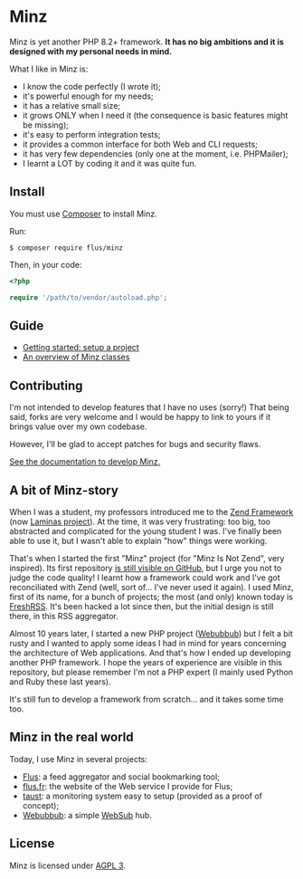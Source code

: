 # Minz

Minz is yet another PHP 8.2+ framework. **It has no big ambitions and it is
designed with my personal needs in mind.**

What I like in Minz is:

- I know the code perfectly (I wrote it);
- it's powerful enough for my needs;
- it has a relative small size;
- it grows ONLY when I need it (the consequence is basic features might be missing);
- it's easy to perform integration tests;
- it provides a common interface for both Web and CLI requests;
- it has very few dependencies (only one at the moment, i.e. PHPMailer);
- I learnt a LOT by coding it and it was quite fun.

## Install

You must use [Composer](https://getcomposer.org) to install Minz.

Run:

```console
$ composer require flus/minz
```

Then, in your code:

```php
<?php

require '/path/to/vendor/autoload.php';
```

## Guide

- [Getting started: setup a project](/docs/getting_started.md)
- [An overview of Minz classes](/docs/overview.md)

## Contributing

I'm not intended to develop features that I have no uses (sorry!) That being
said, forks are very welcome and I would be happy to link to yours if it brings
value over my own codebase.

However, I'll be glad to accept patches for bugs and security flaws.

[See the documentation to develop Minz.](/docs/development.md)

## A bit of Minz-story

When I was a student, my professors introduced me to the [Zend Framework](https://framework.zend.com/)
(now [Laminas project](https://getlaminas.org/)). At the time, it was very
frustrating: too big, too abstracted and complicated for the young student I
was. I've finally been able to use it, but I wasn't able to explain "how"
things were working.

That's when I started the first "Minz" project (for "Minz Is Not Zend", very
inspired). Its first repository [is still visible on GitHub](https://github.com/marienfressinaud/MINZ),
but I urge you not to judge the code quality! I learnt how a framework could
work and I've got reconciliated with Zend (well, sort of… I've never used it
again). I used Minz, first of its name, for a bunch of projects; the most (and
only) known today is [FreshRSS](https://github.com/FreshRSS/FreshRSS). It's
been hacked a lot since then, but the initial design is still there, in this
RSS aggregator.

Almost 10 years later, I started a new PHP project ([Webubbub](https://github.com/flusio/Webubbub))
but I felt a bit rusty and I wanted to apply some ideas I had in mind for years
concerning the architecture of Web applications. And that's how I ended up
developing another PHP framework. I hope the years of experience are visible in
this repository, but please remember I'm not a PHP expert (I mainly used Python
and Ruby these last years).

It's still fun to develop a framework from scratch… and it takes some time too.

## Minz in the real world

Today, I use Minz in several projects:

- [Flus](https://github.com/flusio/Flus): a feed aggregator and social bookmarking tool;
- [flus.fr](https://github.com/flusio/flus.fr): the website of the Web service I provide for Flus;
- [taust](https://github.com/flusio/taust): a monitoring system easy to setup (provided as a proof of concept);
- [Webubbub](https://github.com/flusio/Webubbub): a simple [WebSub](https://www.w3.org/TR/websub/) hub.

## License

Minz is licensed under [AGPL 3](./LICENSE.txt).
